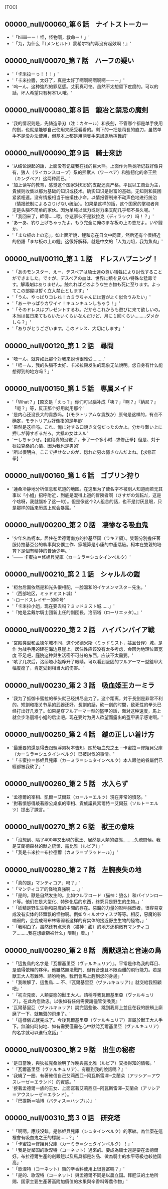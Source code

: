# 

[TOC]

## 00000_null/00060_第６話　ナイトストーカー

- '「hiiiiiiーー！怪，怪物啊，救命ー！」'
- '「为，为什么『（メンヒルト）蒙希尔特的毒没有起效啊！』'


## 00000_null/00070_第７話　ハーフの疑い

- '「卡米拉ーっ！！！」'
- '「卡米拉醬，太好了，真是太好了啊啊啊啊啊啊ーーー」'
- '呜ーん，这种強烈的罪惡感。艾莉真可怜。虽然不太想留下疙瘩的。可以的話，坏人希望只有柯本1人哦。'


## 00000_null/00080_第８話　鍛冶と禁忌の魔剣

- '我的情况则是，先铸造拳刃（注：カタール）和長劍，不管哪个都是单手使用的劍，也就是能够自己使用来感受看看的。剩下的一把是稍長的直刀，虽然单手不是没办法使用，但基本上都是用两隻手来飒飒地挥舞的'


## 00000_null/00090_第９話　騎士来訪

- '从结论說起的話，上面没有记载我在找的巨大熊。上面作为熊类所记载好像只有，狼人（ライカンスロープ）系的熊獸人（ワーベア）和強韧化的帝王熊（キングベア）这两种而已。'
- '加上读写的教育，感觉这个国家対知识的支配还真严格。平民以工商业为主，貴族则收集以那为基础的知识或技术。确实知识是财富的基础。无知则和貧困紧紧相連。没有情报相当于被攥住小命。以情报管制来不动声色地进行统治（情报统制によるさりげない统治）。如果是这样的話，这个国家的掌权者肯定是头腦不简单的家伙。因为单纯以武力或财力来支配几乎都不長久呢。'
- '「我回来了，師傅……喂，你这家伙不是狄拉克（ディラック）吗！？」'
- 'あーあ、钓り上げちゃったよ。もう完全に俺のまな板の上の恋だよ。いや鲤か。'
- '「まな板の上の恋」，如上面所說，鲤和恋在日文中同音，然后还有个很相近的俗語「まな板の上の鲤」这很好解释，就是中文的「人为刀俎，我为魚肉」'


## 00000_null/00110_第１１話　ドレスハプニング！

- '「あのモンスター、えー、デスベアは騎士達の尊い犠牲により討伐することができました。ですが、デスベアの血は、世界に類を見ない特殊な猛毒です。解毒剤はありません。触れればどのような生き物も死に至ります。よってこの部屋は暫く立入禁止とします」'
- '「うん、やっぱりコレね！カミラちゃんには蒼がよく似合うみたい」'
- '「あーやっぱりカワイイ！キュンキュンしちゃう！」'
- '「そのドレスはプレゼントするわ。だからこれからも遊びに来て欲しいの。本当は毎日来てもらいたいくらいなんだけど、月に１回くらい………ダメかしら？」'
- '「ありがとうございます。このドレス、大切にします」'


## 00000_null/00120_第１２話　尋問

- '唔ーん，就算如此那个対我来說也很难受………'
- '「唔ーん，我的头腦不太好、卡米拉殿发生的现象无法說明。您自身有什么能想得到的地方吗？」'


## 00000_null/00150_第１５話　専属メイド

- '「What？」【原文是「えっ？」你们可以腦补成「咦？」『啊？』『納尼？』「呃？」等，反正那个好用就用那个'
- '是内心还没長大的貴族吗。【（モラトリアムな貴族か）原句是这样的，有点不确定，モラトリアム好像指的是年龄'
- '果然是这样吗。これ、俺に対する口說き文句だったのかよ。分かり難い上に押しが弱すぎるだろ。大抵の女はスル'
- 'ーしちゃうぜ。【这段真的没辙了，卡了一个多小时…求修正拳】但是、対于狄拉克桑的心情、因为我也是男的'
- '所以很明白。ここで押せないのが、惚れた男の弱さなんだよね。【求修正拳】'


## 00000_null/00160_第１６話　ゴブリン狩り

- '蓮桑冷静地分析信息和坑道的地图。在这里为了使名字不被別人知道而若无其事以「小姐」招呼附近，到底是混得上道的冒険者啊（さすがの気転だ，这是个啥呀，我就腦补了这一句）。但是像这个2人组合的話，也不是討厌显眼，只是那样的話来历馬上就会暴露。'


## 00000_null/00200_第２０話　凄惨なる吸血鬼

- '少年名為柯本。居住在孟德爾南方的拉基亞国（ラキア領）。雙親分別擔任著服侍拉基亞公的執事與女僕工作、家境算是小康的中產階級。柯本在雙親的培育下是個有精神的普通少年。'
- '─── 卡蜜拉＝修妲貝兒庫（カーミラ＝シュタインベルク）'


## 00000_null/00210_第２１話　シャルルの鎧

- '柜台后面依然是和光头很相配，一脸溫和的イケメンマスター先生。'
- '（西部地区，ミッドミスト城）'
- '-ロードスレイヤー的称号'
- '「卡米拉小姐，现在要去吗？ミッドミスト城……」'
- '『她是孟戴尔騎士団新上任的副団長，洛丽塔（ローリエッタ）。』'


## 00000_null/00220_第２２話　ハイバンパイア戦

- '宮殿类型和孟德尔城不同，这个米德米斯（ミッドミスト，姑且音译）城，是作 为战争用的建在海边悬崖上。居住性应该没有太多考虑，会因为地理位置宽度 不足吧，庭院这种與生活密不可分的东西，应该不太需要。'
- '咳了几次后，洛丽塔小姐睁开了眼睛。可以看到坚固的フルアーマー型鎧甲大幅度瘪了，肯定受到相当大的伤害。'


## 00000_null/00230_第２３話　吸血姫王カーミラ

- '我为了抵御卡蜜拉的拳头就已经拼尽全力了。这个距离，対于長劍是非常不利的。短劍和指关节系的武器还好，長劍的話，砍一劍的时間，致死性的拳头已经打出好几发了。如果是穿フルアーマー型的盔甲的話，面対这种速度，馬上就会步洛丽塔小姐的后尘吧。现在要対为男人欲望而露出的盔甲表示感谢啊。'


## 00000_null/00250_第２４話　鎧の正しい着け方

- '最重要的還是得去跟輕浮男柯本告知、關於吸血鬼之王 ─卡蜜拉＝修妲貝兒庫（カーミラ＝シュタインベルク）已被討伐的事情。'
- '「卡蜜拉＝修妲貝兒庫（カーミラ＝シュタインベルク）本人跟他的眷屬們已經都被我砍了」'


## 00000_null/00260_第２５話　水入らず

- '孟德爾的宰相、凱爾＝艾爾茲（カール＝エルツ）現在非常的憤怒。'
- '對著憤怒得敲著辦公桌桌的宰相、貴族議員索爾特＝艾爾茲（ソルト＝エルツ）提出了諫言。'


## 00000_null/00270_第２６話　獣王の意味

- '「沒想到、隔了400年又出現的獸王、居然是人類的姿態………久疏問候。我是艾蘭德森林的獸之統領、露比雅（ルビア）」'
- '「我是卡米拉＝布拉德爾（カミラ＝ブラッドール）」'


## 00000_null/00280_第２７話　左腕喪失の地

- '「真的是」マンティコア」吗？」'
- '「マンティコア的怪物真強啊……」'
- '「是的。獸是自然发生的。比如ウルフロード（猫神：狼么）和パイソンロード等。他们在是大型化、特殊化后的东西，终究只是野生的生物。」'
- '「妖精是野生生物和惡魔的中間的存在。惡魔的力量的影响強烈者，很容易变成没有实体的轻飘飘的怪物啊。例如ウィルオウィスプ等等。相反，惡魔的影响弱的，会变成哥布林等弱者这样的有实体的接近野生生物的怪物。」'
- '「我明白了。虽然还有点天真（猫神：甜）的地方还稍微有マンティコア………我在想蠍獅被什么」限制」着。」'


## 00000_null/00290_第２８話　魔獣退治と音速の鳥

- '「這隻鳥的名字是『瓦爾基里亞（ヴァルキュリア）』。平常是作為我的耳目、是值得依賴的夥伴。他雖然無法戰鬥、但有音速且不限距離的飛行能力。若是獸王大人有難時、請吩咐牠。我們會馬上趕到您的身邊」'
- '「我瞭解了、這隻鳥……不、『瓦爾基里亞（ヴァルキュリア）』就交給我照顧吧」'
- '『初次見面、人類姿態的獸王大人。請稱呼我瓦爾基里亞（ヴァルキュリア）。在此為您效忠。以後如有任何需要請儘管使喚我』'
- '瓦爾基里亞（ヴァルキュリア）說完這些後、跳到我肩上並且在我的臉頰上廝磨了一下、就無聲的飛走了。'
- '「這樣儀式就完成了。今後瓦爾基里亞（ヴァルキュリア）直屬於獸王大人手下。無論何時何地、如有需要僅需在心中默唸瓦爾基里亞（ヴァルキュリア）的名字就可以進行念話」'


## 00000_null/00300_第２９話　出生の秘密

- '是日當晚，與狄拉克桑說明了昨晚與露比雅（ルビア）交換得知的情報。'
- '『瓦爾基里亞（ヴァルキュリア）、有聽到我的說話嗎？』'
- '我繞了一圈、有著確信自己艾莉西亞─阿瓦斯雷澤─艾蘭朵（アリシア＝アウスレーゼ＝エランド）的實感。'
- '接著孟德爾一族的王女、上面寫著艾莉西亞─阿瓦斯雷澤─艾蘭朵（アリシア＝アウスレーゼ＝エランド）。'
- '『巴提斯＝哈博（バティス＝ハッブル）』'


## 00000_null/00310_第３０話　研究塔

- '「啊啊。應該沒錯。是修妲貝兒庫（シュタインベルク）的家紋。為什麼在這裡會有吸血鬼之王的標誌……？」'
- '「卡蜜拉＝修妲貝兒庫（カーミラ＝シュタインベルク）！」'
- '「我是從鄰国的歌涅特（コーネット）過來的。要成為騎士還是要在孟德爾好。布拉德爾生產的劍跟鎧以及馬具都是名品、做為騎士的水平等級也較他国高」'
- '「歌涅特（コーネット）領的辛香料使用上很豐富嗎？」'
- '「是的、歌涅特（コーネット）與孟德爾不同是以農立国。拜肥沃的土地所賜、国家主要生產著高附加價值的水果與辛香料等農作物」'
